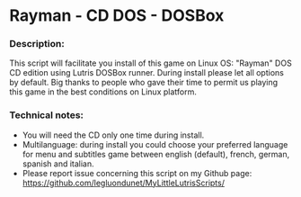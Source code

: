 # Rayman - CD DOS - DOSBox


### Description:
This script will facilitate you install of this game on Linux OS:
"Rayman" DOS CD edition using Lutris DOSBox runner.
During install please let all options by default.
Big thanks to people who gave their time to permit us playing this game in the best conditions on Linux platform.

### Technical notes:
- You will need the CD only one time during install.
- Multilanguage: during install you could choose your preferred language for menu and subtitles game between english (default), french, german, spanish and italian.
- Please report issue concerning this script on my Github page:
https://github.com/legluondunet/MyLittleLutrisScripts/
